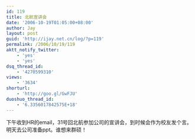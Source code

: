 ```yaml
---
id: 119
title: 北航宣讲会
date: '2006-10-19T01:05:00+08:00'
author: Jay
layout: post
guid: 'http://ijay.net.cn/log/?p=119'
permalink: /2006/10/19/119
aktt_notify_twitter:
    - 'yes'
    - 'yes'
dsq_thread_id:
    - '4270599310'
views:
    - '3634'
shorturl:
    - 'http://goo.gl/GwFJU'
duoshuo_thread_id:
    - '6.3356017842575E+18'
---
```


<div>下午收到HR的email，31号回北航参加公司的宣讲会，到时候会作为校友发个言。明天去公司准备ppt。谁想来群硕！</div>